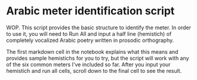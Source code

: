 # Arabic meter identification script

WOP. This script provides the basic structure to identify the meter.
In order to use it, you will need to Run All and input a half line (hemistich)
of completely vocalized Arabic poetry written in prosodic orthography.

The first markdown cell in the notebook explains what this means 
and provides sample hemistichs for you to try, but the script will work
with any of the six common meters I've included so far. After you input
your hemistich and run all cells, scroll down to the final cell to see the
result.
